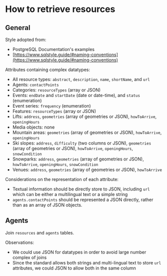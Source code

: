 # How to retrieve resources

## General

Style adopted from:

- PostgreSQL Documentation's examples
- [https://www.sqlstyle.guide/#naming-conventions](https://www.sqlstyle.guide/#naming-conventions)

Attributes containing complex datatypes:

- All resource types: `abstract`, `description`, `name`, `shortName`, and `url`
- Agents: `contactPoints`
- Categories: `resourceTypes` (array or JSON)
- Events: `endDate` and `startDate` (date or date-time), and `status` (enumeration)
- Event series: `frequency` (enumeration)
- Features: `resourceTypes` (array or JSON)
- Lifts: `address`, `geometries` (array of geometries or JSON), `howToArrive`, `openingHours`
- Media objects: none
- Mountain areas: `geometries` (array of geometries or JSON), `howToArrive`, `openingHours`
- Ski slopes: `address`, `difficulty` (two columns or JSON), `geometries` (array of geometries or JSON), `howToArrive`, `openingHours`, `snowCondition`
- Snowparks: `address`, `geometries` (array of geometries or JSON), `howToArrive`, `openingHours`, `snowCondition`
- Venues: `address`, `geometries` (array of geometries or JSON), `howToArrive`

Considerations on the representation of each attribute:

- Textual information should be directly store to JSON, including `url` which can be either a multilingual text or a simple string
- `agents.contactPoints` should be represented a JSON directly, rather than as an array of JSON objects.

## Agents

Join `resources` and `agents` tables.

Observations:

- We could use JSON for datatypes in order to avoid large number complex of joins
- Since the standard allows both strings and multi-lingual text to store `url` attributes, we could JSON to allow both in the same column
